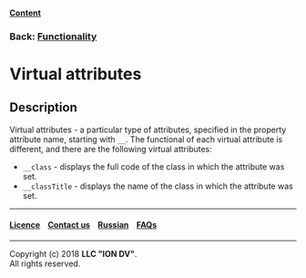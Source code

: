 #### [Content](/docs/en/index.md)

### Back: [Functionality](/docs/en/2_system_description/functionality/functionality.md)

# Virtual attributes

## Description

Virtual attributes - a particular type of attributes, specified in the property attribute name, starting with `__`. The functional of each virtual attribute is different, and there are the following virtual attributes:

- `__class` - displays the full code of the class in which the attribute was set.
- `__classTitle` - displays the name of the class in which the attribute was set.

--------------------------------------------------------------------------  


 #### [Licence](/LICENCE.md) &ensp;  [Contact us](https://iondv.com) &ensp;  [Russian](/docs/ru/2_system_description/functionality/virtual_attr.md)   &ensp; [FAQs](/faqs.md)          



--------------------------------------------------------------------------  

Copyright (c) 2018 **LLC "ION DV"**.    
All rights reserved. 